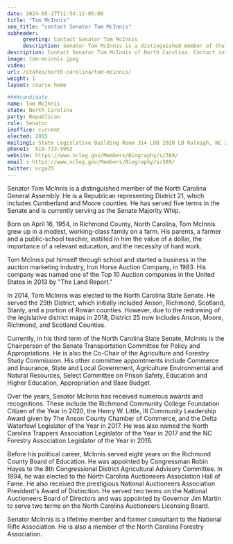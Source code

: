 ```yaml
---
date: 2024-05-17T11:54:12-05:00
title: "Tom McInnis"
seo_title: "contact Senator Tom McInnis"
subheader:
     greeting: Contact Senator Tom McInnis
     description: Senator Tom McInnis is a distinguished member of the North Carolina General Assembly. He is a Republican representing District 21, which includes Cumberland and Moore counties.
description: Contact Senator Tom McInnis of North Carolina. Contact information for Tom McInnis includes email address, phone number, and mailing address.
image: tom-mcinnis.jpeg
video:
url: /states/north-carolina/tom-mcinnis/
weight: 1
layout: course_home

####candidate
name: Tom McInnis
state: North Carolina
party: Republican
role: Senator
inoffice: current
elected: 2015
mailing1: State Legislative Building Room 314 LOB 2020 LB Raleigh, NC 27603-2808
phone1:  919-733-5953
website: https://www.ncleg.gov/Members/Biography/s/389/
email : https://www.ncleg.gov/Members/Biography/s/389/
twitter: ncga25
---
```

Senator Tom McInnis is a distinguished member of the North Carolina General Assembly. He is a Republican representing District 21, which includes Cumberland and Moore counties. He has served five terms in the Senate and is currently serving as the Senate Majority Whip.

Born on April 16, 1954, in Richmond County, North Carolina, Tom McInnis grew up in a modest, working-class family on a farm. His parents, a farmer and a public-school teacher, instilled in him the value of a dollar, the importance of a relevant education, and the necessity of hard work.

Tom McInnis put himself through school and started a business in the auction marketing industry, Iron Horse Auction Company, in 1983. His company was named one of the Top 10 Auction companies in the United States in 2013 by "The Land Report."

In 2014, Tom McInnis was elected to the North Carolina State Senate. He served the 25th District, which initially included Anson, Richmond, Scotland, Stanly, and a portion of Rowan counties. However, due to the redrawing of the legislative district maps in 2018, District 25 now includes Anson, Moore, Richmond, and Scotland Counties.

Currently, in his third term of the North Carolina State Senate, McInnis is the Chairperson of the Senate Transportation Committee for Policy and Appropriations. He is also the Co-Chair of the Agriculture and Forestry Study Commission. His other committee appointments include Commerce and Insurance, State and Local Government, Agriculture Environmental and Natural Resources, Select Committee on Prison Safety, Education and Higher Education, Appropriation and Base Budget.

Over the years, Senator McInnis has received numerous awards and recognitions. These include the Richmond Community College Foundation Citizen of the Year in 2020, the Henry W. Little, III Community Leadership Award given by The Anson County Chamber of Commerce, and the Delta Waterfowl Legislator of the Year in 2017. He was also named the North Carolina Trappers Association Legislator of the Year in 2017 and the NC Forestry Association Legislator of the Year in 2016.

Before his political career, McInnis served eight years on the Richmond County Board of Education. He was appointed by Congressman Robin Hayes to the 8th Congressional District Agricultural Advisory Committee. In 1994, he was elected to the North Carolina Auctioneers Association Hall of Fame. He also received the prestigious National Auctioneers Association President's Award of Distinction. He served two terms on the National Auctioneers Board of Directors and was appointed by Governor Jim Martin to serve two terms on the North Carolina Auctioneers Licensing Board.

Senator McInnis is a lifetime member and former consultant to the National Rifle Association. He is also a member of the North Carolina Forestry Association.

